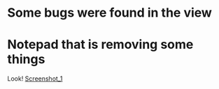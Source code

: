 # Some bugs were found in the view
# Notepad that is removing some things
Look!
[Screenshot_1](https://github.com/user-attachments/assets/b8c40203-b7aa-4cd8-8880-c5b34732a69e)
